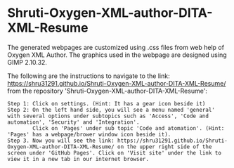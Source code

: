 # Shruti-Oxygen-XML-author-DITA-XML-Resume

The generated webpages are customized using .css files from web help of Oxygen XML Author. The graphics used in the webpage are designed using GIMP 2.10.32.

The following are the instructions to navigate to the link: https://shru31291.github.io/Shruti-Oxygen-XML-author-DITA-XML-Resume/ from the repository 'Shruti-Oxygen-XML-author-DITA-XML-Resume':

    Step 1: Click on settings. (Hint: It has a gear icon beside it)
    Step 2: On the left hand side, you will see a menu named 'general' with several options under subtopics such as 'Access', 'Code and automation', 'Security' and 'Integration'.
            Click on 'Pages' under sub topic 'Code and atomation'. (Hint: 'Pages' has a webpage/brower window icon beside it).
    Step 3. Now you will see the link: https://shru31291.github.io/Shruti-Oxygen-XML-author-DITA-XML-Resume/ on the upper right side of the screen under 'GitHub Pages'. Click on 'Visit site' under the link to view it in a new tab in our internet browser. 
